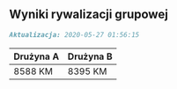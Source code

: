 ## Wyniki rywalizacji grupowej

```markdown
Aktualizacja: 2020-05-27 01:56:15
```

Drużyna A | Drużyna B
------------ | -------------
 8588 KM | 8395 KM